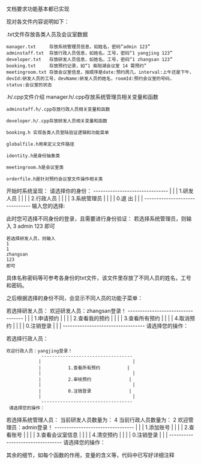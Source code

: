 文档要求功能基本都已实现

现对各文件内容说明如下：

.txt文件存放各类人员及会议室数据

    manager.txt     存放系统管理员信息，如姓名，密码“admin 123”
    adminstaff.txt  存放行政人员信息，如姓名，工号，密码“1 yangjing 123”
    developer.txt   存放研发人员信息，如姓名，工号，密码“1 zhangsan 123”
    booking.txt     存放预约记录，如“1 紫阳湖会议室 14 需预约”
    meetingroom.txt 存放会议室信息，按顺序是date:预约周几，interval:上午还是下午，devId:研发人员的工号，devName:研发人员的姓名，roomId:预约会议室的号码， status:会议室的状态


.h/.cpp文件介绍
    manager.h/.cpp存放系统管理员相关变量和函数

    adminstaff.h/.cpp存放行政人员相关变量和函数

    developer.h/.cpp存放研发人员相关变量和函数

    booking.h 实现各类人员登陆验证逻辑和功能菜单

    globalfile.h用来定义文件路径

    identity.h是身份抽象类

    meetingroom.h是会议室类

    orderfile.h是针对预约会议室文件操作相关类



开始时系统呈现：
    请选择你的身份：
                     -------------------------------
                    |                               |
                    |          1.研发人员           |
                    |                               |
                    |          2.行政人员           |
                    |                               |
                    |          3.系统管理员         |
                    |                               |
                    |          0.退    出           |
                    |                               |
                     -------------------------------
    输入您的选择:


此时您可选择不同身份的登录，且需要进行身份验证：
    若选择系统管理员，则输入 
    3
    admin 
    123
    即可

    若选择研发人员，则输入
    1
    1
    zhangsan
    123
    即可

具体名称密码等可参考各身份的txt文件，该文件里存放了不同人员的姓名，工号和密码。

之后根据选择的身份不同，会显示不同人员的功能子菜单：

若选择研发人员：
    欢迎研发人员：zhangsan登录！
                     ----------------------------------
                    |                                 |
                    |          1.申请预约              |
                    |                                 |
                    |          2.查看我的预约          |
                    |                                 |
                    |          3.查看所有预约          |
                    |                                 |
                    |          4.取消预约              |
                    |                                 |
                    |          0.注销登录              |
                    |                                 |
                     ----------------------------------
    请选择您的操作：

若选择行政人员：
    
    欢迎行政人员：yangjing登录！
                 ----------------------------------
                |                                  |
                |          1.查看所有预约          |
                |                                  |
                |          2.审核预约              |
                |                                  |
                |          0.注销登录              |
                |                                  |
                 ----------------------------------
     请选择您的操作：
     
若选择系统管理人员：
     当前研发人员数量为： 4
     当前行政人员数量为： 2
     欢迎管理员：admin登录！
                 ---------------------------------
                |                                |
                |          1.添加账号            |
                |                                |
                |          2.查看账号            |
                |                                |
                |          3.查看会议室信息      |
                |                                |
                |          4.清空预约            |
                |                                |
                |          0.注销登录            |
                |                                |
                 ---------------------------------
      请选择您的操作：

其余的细节，如每个函数的作用，变量的含义等，代码中已写好详细注释